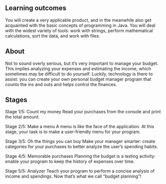 
## Learning outcomes

You will create a very applicable product, and in the meanwhile also get acquainted with the basic concepts of programming in Java. You will deal with the widest variety of tools: work with strings, perform mathematical calculations, sort the data, and work with files.

## About

Not to sound overly serious, but it’s very important to manage your budget. This implies analyzing your expenses and estimating the income, which sometimes may be difficult to do yourself. Luckily, technology is there to assist: you can create your own personal budget manager program that counts the ins and outs and helps control the finances.

## Stages

Stage 1/5: Count my money
Read your purchases from the console and print the total amount.

Stage 2/5: Make a menu
A menu is like the face of the application. At this stage, your task is to make a user-friendly menu for your program.

Stage 3/5: Oh the things you can buy
Make your manager smarter: create categories for your purchases to better analyze the user’s spending habits.

Stage 4/5: Memorable purchases
Planning the budget is a lasting activity: enable your program to keep the history of expenses over time.

Stage 5/5: Analyzer
Teach your program to perform a concise analysis of income and spendings. Now that’s what we call “budget planning”! 
